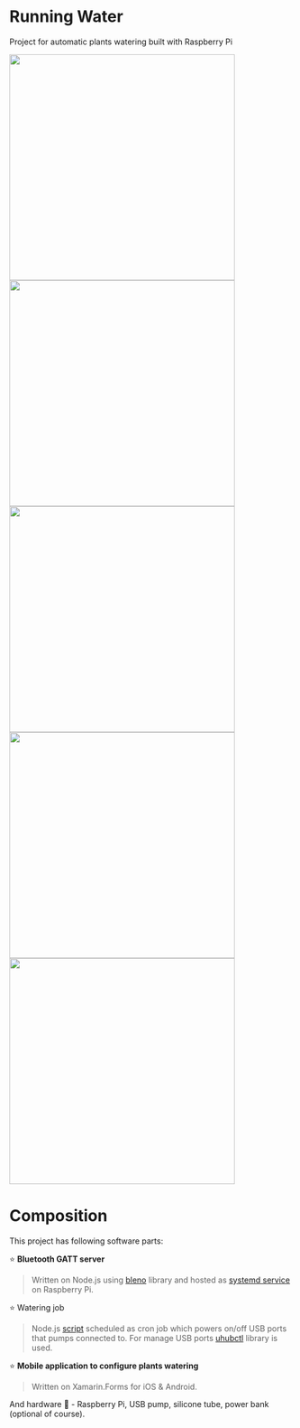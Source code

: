 # Running Water
Project for automatic plants watering built with Raspberry Pi

<img src="https://user-images.githubusercontent.com/11313401/162638362-a589bd70-db7e-440f-a44c-4ae84e8cfeac.jpeg" width="400"> <img src="https://user-images.githubusercontent.com/11313401/162638372-e85811f5-6869-4dca-8196-b096cd798040.jpeg" width="400">
<img src="https://user-images.githubusercontent.com/11313401/162638375-0a08c129-1cf0-4783-8cdc-c226ebdace41.jpeg" width="400">
<img src="https://user-images.githubusercontent.com/11313401/162638379-94ef9f66-11b5-49d4-af86-8f2529e94a9f.jpeg" width="400">
<img src="https://user-images.githubusercontent.com/11313401/162638384-2a2faa52-25ec-47f8-8e1d-086426a7d202.jpeg" width="400">

# Composition
This project has following software parts:

⭐ **Bluetooth GATT server**
> Written on Node.js using [bleno](https://github.com/noble/bleno) library and hosted as [systemd service](https://github.com/VictorKochetkov/running-water/blob/main/RunningWater.Raspberry/deploy/RunningWater.service) on Raspberry Pi.

⭐ Watering job
> Node.js [script](https://github.com/VictorKochetkov/running-water/blob/main/RunningWater.Raspberry/src/watering-job.js) scheduled as cron job which powers on/off USB ports that pumps connected to. For manage USB ports [uhubctl](https://github.com/mvp/uhubctl) library is used.

⭐ **Mobile application to configure plants watering**
> Written on Xamarin.Forms for iOS & Android.

And hardware 💪 - Raspberry Pi, USB pump, silicone tube, power bank (optional of course).
